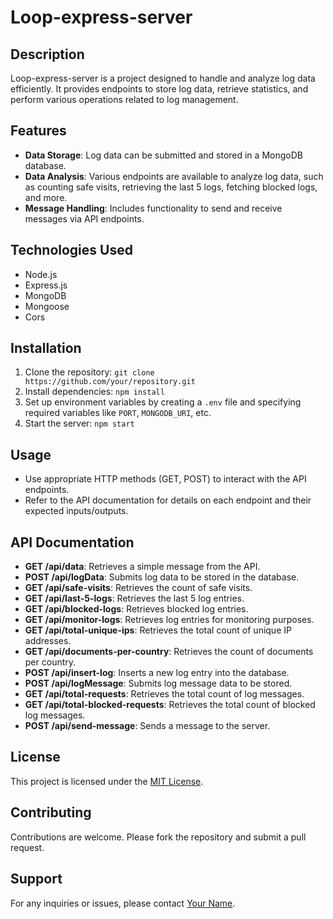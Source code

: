 # Loop-express-server

## Description
Loop-express-server is a project designed to handle and analyze log data efficiently. It provides endpoints to store log data, retrieve statistics, and perform various operations related to log management.

## Features
- **Data Storage**: Log data can be submitted and stored in a MongoDB database.
- **Data Analysis**: Various endpoints are available to analyze log data, such as counting safe visits, retrieving the last 5 logs, fetching blocked logs, and more.
- **Message Handling**: Includes functionality to send and receive messages via API endpoints.

## Technologies Used
- Node.js
- Express.js
- MongoDB
- Mongoose
- Cors

## Installation
1. Clone the repository: `git clone https://github.com/your/repository.git`
2. Install dependencies: `npm install`
3. Set up environment variables by creating a `.env` file and specifying required variables like `PORT`, `MONGODB_URI`, etc.
4. Start the server: `npm start`

## Usage
- Use appropriate HTTP methods (GET, POST) to interact with the API endpoints.
- Refer to the API documentation for details on each endpoint and their expected inputs/outputs.

## API Documentation
- **GET /api/data**: Retrieves a simple message from the API.
- **POST /api/logData**: Submits log data to be stored in the database.
- **GET /api/safe-visits**: Retrieves the count of safe visits.
- **GET /api/last-5-logs**: Retrieves the last 5 log entries.
- **GET /api/blocked-logs**: Retrieves blocked log entries.
- **GET /api/monitor-logs**: Retrieves log entries for monitoring purposes.
- **GET /api/total-unique-ips**: Retrieves the total count of unique IP addresses.
- **GET /api/documents-per-country**: Retrieves the count of documents per country.
- **POST /api/insert-log**: Inserts a new log entry into the database.
- **POST /api/logMessage**: Submits log message data to be stored.
- **GET /api/total-requests**: Retrieves the total count of log messages.
- **GET /api/total-blocked-requests**: Retrieves the total count of blocked log messages.
- **POST /api/send-message**: Sends a message to the server.

## License
This project is licensed under the [MIT License](LICENSE).

## Contributing
Contributions are welcome. Please fork the repository and submit a pull request.

## Support
For any inquiries or issues, please contact [Your Name](mailto:kampiliakash154@email.com).

